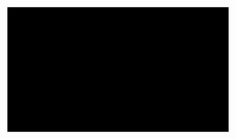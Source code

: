 <img src="https://github.com/darklyn4/darklyn4/blob/main/GIF.gif" alt="Mokkapps GitHub README header image">
